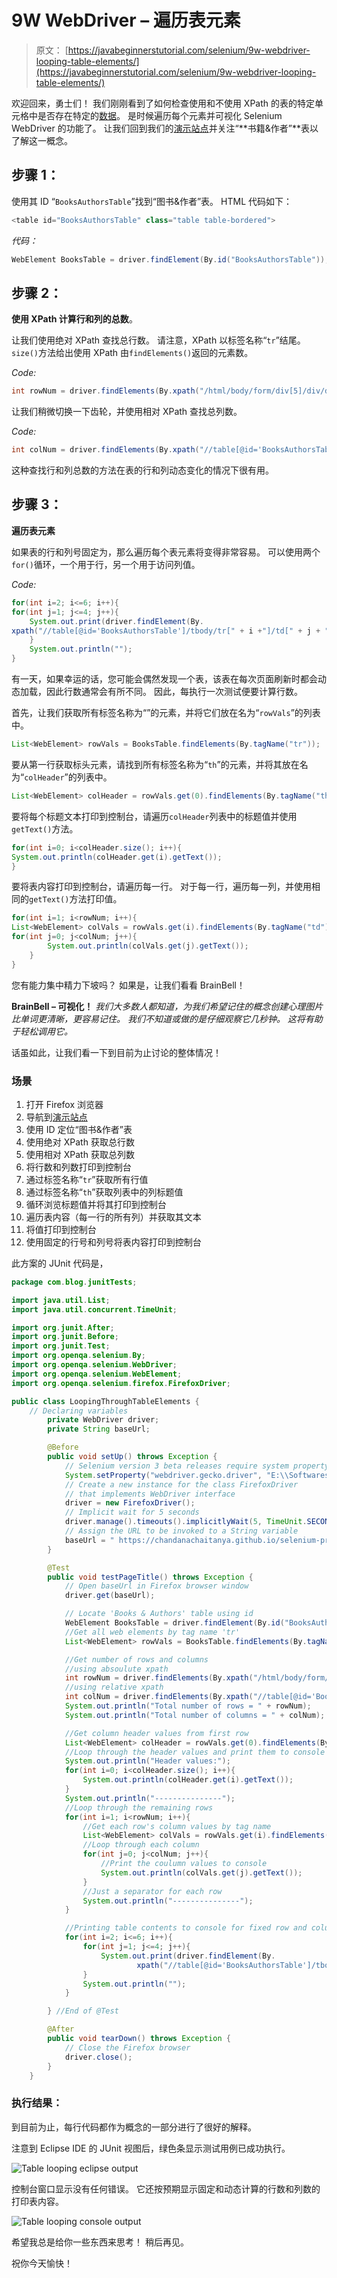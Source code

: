 # 9W WebDriver – 遍历表元素

> 原文： [https://javabeginnerstutorial.com/selenium/9w-webdriver-looping-table-elements/](https://javabeginnerstutorial.com/selenium/9w-webdriver-looping-table-elements/)

欢迎回来，勇士们！ 我们刚刚看到了如何检查使用和不使用 XPath 的表的特定单元格中是否存在特定的[数据](https://javabeginnerstutorial.com/selenium/9v-webdriver-handling-tables-two-ways/)。 是时候遍历每个元素并可视化 Selenium WebDriver 的功能了。 让我们回到我们的[演示站点](https://chandanachaitanya.github.io/selenium-practice-site/)并关注“**书籍&作者”**表以了解这一概念。

## 步骤 1：

使用其 ID “`BooksAuthorsTable`”找到“图书&作者”表。 HTML 代码如下：

```java
<table id="BooksAuthorsTable" class="table table-bordered">
```

*代码：*

```java
WebElement BooksTable = driver.findElement(By.id("BooksAuthorsTable"));
```

## 步骤 2：

**使用 XPath 计算行和列的总数**。

让我们使用绝对 XPath 查找总行数。 请注意，XPath 以标签名称“`tr`”结尾。 `size()`方法给出使用 XPath 由`findElements()`返回的元素数。

*Code:*

```java
int rowNum = driver.findElements(By.xpath("/html/body/form/div[5]/div/div/table/tbody/tr")).size();
```

让我们稍微切换一下齿轮，并使用相对 XPath 查找总列数。

*Code:*

```java
int colNum = driver.findElements(By.xpath("//table[@id='BooksAuthorsTable']/tbody/tr[1]/th")).size();
```

这种查找行和列总数的方法在表的行和列动态变化的情况下很有用。

## 步骤 3：

**遍历表元素**

如果表的行和列号固定为，那么遍历每个表元素将变得非常容易。 可以使用两个`for()`循环，一个用于行，另一个用于访问列值。

*Code:*

```java
for(int i=2; i<=6; i++){
for(int j=1; j<=4; j++){
	System.out.print(driver.findElement(By.
xpath("//table[@id='BooksAuthorsTable']/tbody/tr[" + i +"]/td[" + j + "]")).getText() + "\t");
	}
	System.out.println("");
}
```

有一天，如果幸运的话，您可能会偶然发现一个表，该表在每次页面刷新时都会动态加载，因此行数通常会有所不同。 因此，每执行一次测试便要计算行数。

首先，让我们获取所有标签名称为“”的元素，并将它们放在名为“`rowVals`”的列表中。

```java
List<WebElement> rowVals = BooksTable.findElements(By.tagName("tr"));
```

要从第一行获取标头元素，请找到所有标签名称为“`th`”的元素，并将其放在名为“`colHeader`”的列表中。

```java
List<WebElement> colHeader = rowVals.get(0).findElements(By.tagName("th"));
```

要将每个标题文本打印到控制台，请遍历`colHeader`列表中的标题值并使用`getText()`方法。

```java
for(int i=0; i<colHeader.size(); i++){
System.out.println(colHeader.get(i).getText());
}
```

要将表内容打印到控制台，请遍历每一行。 对于每一行，遍历每一列，并使用相同的`getText()`方法打印值。

```java
for(int i=1; i<rowNum; i++){
List<WebElement> colVals = rowVals.get(i).findElements(By.tagName("td"));
for(int j=0; j<colNum; j++){
		System.out.println(colVals.get(j).getText());
	}
}
```

您有能力集中精力下坡吗？ 如果是，让我们看看 BrainBell！

**BrainBell – 可视化！** *我们大多数人都知道，为我们希望记住的概念创建心理图片比单词更清晰，更容易记住。 我们不知道或做的是仔细观察它几秒钟。 这将有助于轻松调用它。*

话虽如此，让我们看一下到目前为止讨论的整体情况！

### 场景

1.  打开 Firefox 浏览器
2.  导航到[演示站点](https://chandanachaitanya.github.io/selenium-practice-site/)
3.  使用 ID 定位“图书&作者”表
4.  使用绝对 XPath 获取总行数
5.  使用相对 XPath 获取总列数
6.  将行数和列数打印到控制台
7.  通过标签名称“`tr`”获取所有行值
8.  通过标签名称“`th`”获取列表中的列标题值
9.  循环浏览标题值并将其打印到控制台
10.  遍历表内容（每一行的所有列）并获取其文本
11.  将值打印到控制台
12.  使用固定的行号和列号将表内容打印到控制台

此方案的 JUnit 代码是，

```java
package com.blog.junitTests;

import java.util.List;
import java.util.concurrent.TimeUnit;

import org.junit.After;
import org.junit.Before;
import org.junit.Test;
import org.openqa.selenium.By;
import org.openqa.selenium.WebDriver;
import org.openqa.selenium.WebElement;
import org.openqa.selenium.firefox.FirefoxDriver;

public class LoopingThroughTableElements {
	// Declaring variables
		private WebDriver driver;
		private String baseUrl;

		@Before
		public void setUp() throws Exception {
			// Selenium version 3 beta releases require system property set up
			System.setProperty("webdriver.gecko.driver", "E:\\Softwares\\"Selenium\\geckodriver-v0.10.0-win64\\geckodriver.exe");
			// Create a new instance for the class FirefoxDriver
			// that implements WebDriver interface
			driver = new FirefoxDriver();
			// Implicit wait for 5 seconds
			driver.manage().timeouts().implicitlyWait(5, TimeUnit.SECONDS);
			// Assign the URL to be invoked to a String variable
			baseUrl = " https://chandanachaitanya.github.io/selenium-practice-site/";
		}

		@Test
		public void testPageTitle() throws Exception {
			// Open baseUrl in Firefox browser window
			driver.get(baseUrl);

			// Locate 'Books & Authors' table using id
			WebElement BooksTable = driver.findElement(By.id("BooksAuthorsTable"));
			//Get all web elements by tag name 'tr'
			List<WebElement> rowVals = BooksTable.findElements(By.tagName("tr"));

			//Get number of rows and columns
			//using absoulute xpath
			int rowNum = driver.findElements(By.xpath("/html/body/form/div[5]/div/div/table/tbody/tr")).size();
			//using relative xpath
			int colNum = driver.findElements(By.xpath("//table[@id='BooksAuthorsTable']/tbody/tr[1]/th")).size();
			System.out.println("Total number of rows = " + rowNum);
			System.out.println("Total number of columns = " + colNum);

			//Get column header values from first row
			List<WebElement> colHeader = rowVals.get(0).findElements(By.tagName("th"));
			//Loop through the header values and print them to console
			System.out.println("Header values:");
			for(int i=0; i<colHeader.size(); i++){
				System.out.println(colHeader.get(i).getText());
			}
			System.out.println("---------------");
			//Loop through the remaining rows
			for(int i=1; i<rowNum; i++){
				//Get each row's column values by tag name
				List<WebElement> colVals = rowVals.get(i).findElements(By.tagName("td"));
				//Loop through each column
				for(int j=0; j<colNum; j++){
					//Print the coulumn values to console
					System.out.println(colVals.get(j).getText());
				}
				//Just a separator for each row
				System.out.println("---------------");
			}			

			//Printing table contents to console for fixed row and column numbers
			for(int i=2; i<=6; i++){
				for(int j=1; j<=4; j++){
					System.out.print(driver.findElement(By.
							xpath("//table[@id='BooksAuthorsTable']/tbody/tr[" + i +"]/td[" + j + "]")).getText() + "\t");
				}
				System.out.println("");
			}

		} //End of @Test

		@After
		public void tearDown() throws Exception {
			// Close the Firefox browser
			driver.close();
		}
	} 
```

### 执行结果：

到目前为止，每行代码都作为概念的一部分进行了很好的解释。

注意到 Eclipse IDE 的 JUnit 视图后，绿色条显示测试用例已成功执行。

![Table looping eclipse output](img/eb1be06c75d2739900d2ad719e04086a.png)

控制台窗口显示没有任何错误。 它还按预期显示固定和动态计算的行数和列数的打印表内容。

![Table looping console output](img/1e764f1ce430826a2d67197d04254dcd.png)

希望我总是给你一些东西来思考！ 稍后再见。

祝你今天愉快！

